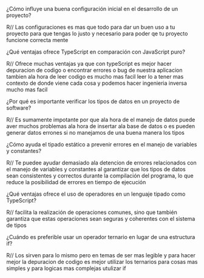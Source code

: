 ¿Cómo influye una buena configuración inicial en el desarrollo de un proyecto?

R// Las configuraciones es mas que todo para dar un buen uso a tu proyecto para que tengas lo justo y necesario para poder qe tu proyecto funcione correcta mente 

¿Qué ventajas ofrece TypeScript en comparación con JavaScript puro?

R// Ofrece muchas ventajas ya que con typeScript es mejor hacer depuracion de codigo o encontrar errores o bug de nuestra aplicacion tambien ala hora de leer codigo es mucho mas facil leer lo a tener mas contexto de donde viene cada cosa y podemos hacer ingenieria inversa mucho mas facil

¿Por qué es importante verificar los tipos de datos en un proyecto de software?

R// Es sumamente impotante por que ala hora de el manejo de datos puede aver muchos problemas ala hora de insertar ala base de datos o es pueden generar datos errones si no manejamos de una buena manera los tipos

¿Cómo ayuda el tipado estático a prevenir errores en el manejo de variables y constantes?

R// Te puedee ayudar demasiado ala detencion de errores relacionados con el manejo de variables y constantes al garantizar que los tipos de datos sean consistentes y correctos durante la compilación del programa, lo que reduce la posibilidad de errores en tiempo de ejecución

¿Qué ventajas ofrece el uso de operadores en un lenguaje tipado como TypeScript?

R// facilita la realización de operaciones comunes, sino que también garantiza que estas operaciones sean seguras y coherentes con el sistema de tipos

¿Cuándo es preferible usar un operador ternario en lugar de una estructura if?

R// Los sirven para lo mismo pero en temas de ser mas legible y para hacer mejor la depuracion de codigo es mejor utilizar los ternarios para cosas mas simples y para logicas mas complejas utulizar if

